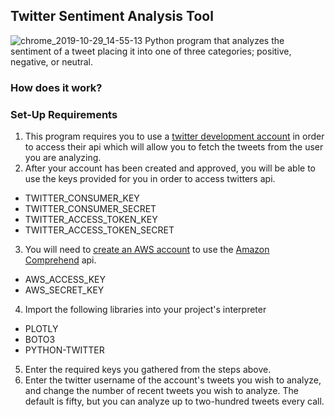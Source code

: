 ## Twitter Sentiment Analysis Tool
![chrome_2019-10-29_14-55-13](https://user-images.githubusercontent.com/37064367/67812331-2d922b00-fa5c-11e9-8eb4-60b50e9d79d2.png)
Python program that analyzes the sentiment of a tweet placing it into one of three categories; positive, negative, or neutral.

### How does it work?


### Set-Up Requirements 

1. This program requires you to use a [twitter development account](https://developer.twitter.com/en/apply-for-access.html) in order to access their api which will allow you to fetch the tweets from the user you are analyzing. 
2.  After your account has been created and approved, you will be able to use the keys provided for you in order to access twitters api.
* TWITTER_CONSUMER_KEY
* TWITTER_CONSUMER_SECRET
* TWITTER_ACCESS_TOKEN_KEY 
* TWITTER_ACCESS_TOKEN_SECRET
3. You will need to [create an AWS account](https://docs.aws.amazon.com/general/latest/gr/aws-sec-cred-types.html) to use the [Amazon Comprehend](https://docs.aws.amazon.com/comprehend/latest/dg/how-sentiment.html) api.
* AWS_ACCESS_KEY
* AWS_SECRET_KEY
4. Import the following libraries into your project's interpreter
* PLOTLY
* BOTO3
* PYTHON-TWITTER
5. Enter the required keys you gathered from the steps above. 
6. Enter the twitter username of the account's tweets you wish to analyze, and change the number of recent tweets you wish to analyze. The default is fifty, but you can analyze up to two-hundred tweets every call.  

